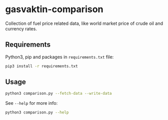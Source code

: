 # gasvaktin-comparison

Collection of fuel price related data, like world market price of crude oil and currency rates.

## Requirements

Python3, pip and packages in `requirements.txt` file:

```bash
pip3 install -r requirements.txt
```

## Usage

```bash
python3 comparison.py --fetch-data --write-data
```

See `--help` for more info:

```bash
python3 comparison.py --help
```
